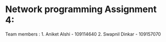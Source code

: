 Network programming Assignment 4:
=================================================

Team members :
        1. Aniket Alshi    - 109114640
        2. Swapnil Dinkar  - 109157070

